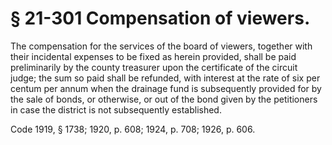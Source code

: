 # § 21-301 Compensation of viewers.

<p>The compensation for the services of the board of viewers, together with their incidental expenses to be fixed as herein provided, shall be paid preliminarily by the county treasurer upon the certificate of the circuit judge; the sum so paid shall be refunded, with interest at the rate of six per centum per annum when the drainage fund is subsequently provided for by the sale of bonds, or otherwise, or out of the bond given by the petitioners in case the district is not subsequently established.</p><p>Code 1919, § 1738; 1920, p. 608; 1924, p. 708; 1926, p. 606.</p>